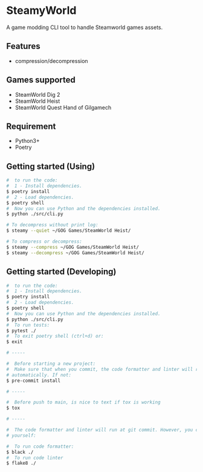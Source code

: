 # SteamyWorld

A game modding CLI tool to handle Steamworld games assets.

## Features

- compression/decompression

## Games supported

- SteamWorld Dig 2
- SteamWorld Heist
- SteamWorld Quest Hand of Gilgamech

## Requirement

- Python3+
- Poetry

## Getting started (Using)

```sh
#  to run the code:
#  1 - Install dependencies.
$ poetry install
#  2 - Load dependencies.
$ poetry shell
#  Now you can use Python and the dependencies installed.
$ python ./src/cli.py

# To decompress without print log:
$ steamy --quiet ~/GOG Games/SteamWorld Heist/

# To compress or decompress:
$ steamy --compress ~/GOG Games/SteamWorld Heist/
$ steamy --decompress ~/GOG Games/SteamWorld Heist/
```

## Getting started (Developing)

```sh
#  to run the code:
#  1 - Install dependencies.
$ poetry install
#  2 - Load dependencies.
$ poetry shell
#  Now you can use Python and the dependencies installed.
$ python ./src/cli.py
#  To run tests:
$ pytest ./
#  To exit poetry shell (ctrl+d) or:
$ exit

# -----

#  Before starting a new project:
#  Make sure that when you commit, the code formatter and linter will run
# automatically. If not:
$ pre-commit install

# -----

#  Before push to main, is nice to text if tox is working
$ tox

# -----

#  The code formatter and linter will run at git commit. However, you can run
# yourself:

#  To run code formatter:
$ black ./
#  To run code linter
$ flake8 ./
```

